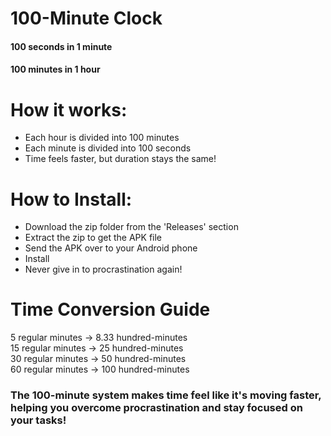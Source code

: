 # 100-Minute Clock
#### 100 seconds in 1 minute
#### 100 minutes in 1 hour

# How it works:
- Each hour is divided into 100 minutes
- Each minute is divided into 100 seconds
- Time feels faster, but duration stays the same!

# How to Install:
- Download the zip folder from the 'Releases' section
- Extract the zip to get the APK file
- Send the APK over to your Android phone
- Install
- Never give in to procrastination again!

# Time Conversion Guide
5 regular minutes → 8.33 hundred-minutes  
15 regular minutes → 25 hundred-minutes  
30 regular minutes → 50 hundred-minutes  
60 regular minutes → 100 hundred-minutes  

### The 100-minute system makes time feel like it's moving faster, helping you overcome procrastination and stay focused on your tasks!

